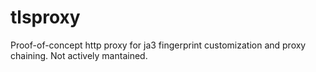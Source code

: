 # tlsproxy

Proof-of-concept http proxy for ja3 fingerprint customization and proxy chaining. Not actively mantained.
